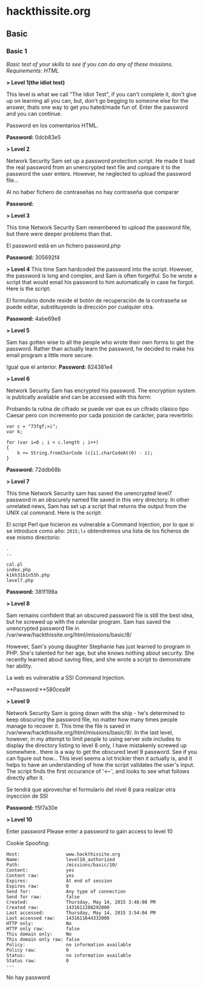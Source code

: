 # hackthissite.org
## Basic
### Basic 1
*Basic test of your skills to see if you can do any of these missions. Requirements: HTML*

**> Level 1(the idiot test)**

This level is what we call "The Idiot Test", if you can't complete it, don't give up on learning all you can, but, don't go begging to someone else for the answer, thats one way to get you hated/made fun of. Enter the password and you can continue. 

Password en los comentarios HTML.

**Password:** 0dcb83e5

**> Level 2**

Network Security Sam set up a password protection script. He made it load the real password from an unencrypted text file and compare it to the password the user enters. However, he neglected to upload the password file...

Al no haber fichero de contraseñas no hay contraseña que comparar

**Password:**

**> Level 3**

This time Network Security Sam remembered to upload the password file, but there were deeper problems than that.

El password está en un fichero password.php

**Password:** 305692f4

**> Level 4**
This time Sam hardcoded the password into the script. However, the password is long and complex, and Sam is often forgetful. So he wrote a script that would email his password to him automatically in case he forgot. Here is the script:

El formulario donde reside el botón de recuperación de la contraseña se puede editar, substituyendo la dirección por cualquier otra.

**Password:** 4abe69e8

**> Level 5**

Sam has gotten wise to all the people who wrote their own forms to get the password. Rather than actually learn the password, he decided to make his email program a little more secure.

Igual que el anterior.
**Password:** 824381e4

**> Level 6**

Network Security Sam has encrypted his password. The encryption system is publically available and can be accessed with this form:

Probando la rutina de cifrado se puede ver que es un cifrado clásico tipo Caesar pero con incremento por cada posición de carácter, para revertirlo:

    var c = "73fgf;>i";
    var k;
    
    for (var i=0 ; i < c.length ; i++)
    {
        k += String.fromCharCode (c[i].charCodeAt(0) - i);
    }

**Password:** 72ddb68b

**> Level 7**

This time Network Security sam has saved the unencrypted level7 password in an obscurely named file saved in this very directory.
In other unrelated news, Sam has set up a script that returns the output from the UNIX cal command. Here is the script:

El script Perl que hicieron es vulnerable a Command Injection, por lo que si se introduce como año: `2015;ls` obtendremos una lista de los ficheros de ese mismo directorio:

    .
    ..
    
    cal.pl
    index.php
    k1kh31b1n55h.php
    level7.php

**Password:** 381f198a

**> Level 8**

Sam remains confident that an obscured password file is still the best idea, but he screwed up with the calendar program. Sam has saved the unencrypted password file in /var/www/hackthissite.org/html/missions/basic/8/

However, Sam's young daughter Stephanie has just learned to program in PHP. She's talented for her age, but she knows nothing about security. She recently learned about saving files, and she wrote a script to demonstrate her ability.

La web es vulnerable a SSI Command Injection. <!--#exec cmd="ls .." -->

**Password:**580cea9f

**> Level 9**

Network Security Sam is going down with the ship - he's determined to keep obscuring the password file, no matter how many times people manage to recover it. This time the file is saved in /var/www/hackthissite.org/html/missions/basic/9/.
In the last level, however, in my attempt to limit people to using server side includes to display the directory listing to level 8 only, I have mistakenly screwed up somewhere.. there is a way to get the obscured level 9 password. See if you can figure out how...
This level seems a lot trickier then it actually is, and it helps to have an understanding of how the script validates the user's input. The script finds the first occurance of '<--', and looks to see what follows directly after it. 

Se tendrá que aprovechar el formulario del nivel 8 para realizar otra inyección de SSI

**Password:** f5f7a30e

**> Level 10**

Enter password
Please enter a password to gain access to level 10

Cookie Spoofing:

    Host:                 www.hackthissite.org
    Name:                 level10_authorized
    Path:                 /missions/basic/10/
    Content:              yes
    Content raw:          yes
    Expires:              At end of session
    Expires raw:          0
    Send for:             Any type of connection
    Send for raw:         false
    Created:              Thursday, May 14, 2015 3:48:08 PM
    Created raw:          1431611288292000
    Last accessed:        Thursday, May 14, 2015 3:54:04 PM
    Last accessed raw:    1431611644332000
    HTTP only:            No
    HTTP only raw:        false
    This domain only:     No
    This domain only raw: false
    Policy:               no information available
    Policy raw:           0
    Status:               no information available
    Status raw:           0
    ---

No hay password

